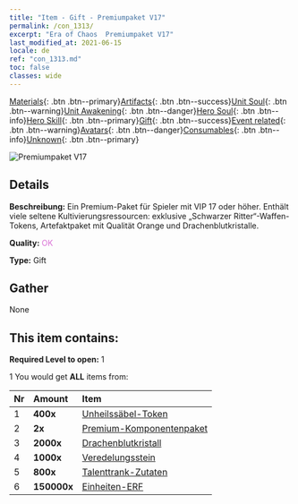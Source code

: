 ```yaml
---
title: "Item - Gift - Premiumpaket V17"
permalink: /con_1313/
excerpt: "Era of Chaos  Premiumpaket V17"
last_modified_at: 2021-06-15
locale: de
ref: "con_1313.md"
toc: false
classes: wide
---
```

 [Materials](/ItemsDE/){: .btn .btn--primary}[Artifacts](/ItemsDE/Artifacts/){: .btn .btn--success}[Unit Soul](/ItemsDE/UnitSoul/){: .btn .btn--warning}[Unit Awakening](/ItemsDE/UnitAwakening/){: .btn .btn--danger}[Hero Soul](/ItemsDE/HeroSoul/){: .btn .btn--info}[Hero Skill](/ItemsDE/HeroSkill/){: .btn .btn--primary}[Gift](/ItemsDE/Gift/){: .btn .btn--success}[Event related](/ItemsDE/Events/){: .btn .btn--warning}[Avatars](/ItemsDE/Avatars/){: .btn .btn--danger}[Consumables](/ItemsDE/Consumables/){: .btn .btn--info}[Unknown](/ItemsDE/Unknown/){: .btn .btn--primary}

 ![Premiumpaket V17](/images/t/i_905001.png)

## Details
 **Beschreibung:** Ein Premium-Paket für Spieler mit VIP 17 oder höher. Enthält viele seltene Kultivierungsressourcen: exklusive „Schwarzer Ritter“-Waffen-Tokens, Artefaktpaket mit Qualität Orange und Drachenblutkristalle.

 **Quality:** <span style="color: #DA70D6">OK</span>

 **Type:** Gift

## Gather

  None

## This item contains:

 **Required Level to open:** 1

 1 You would get **ALL** items  from:

  | Nr | Amount |     Item    |
  |:---|:-------|:------------|
  | 1 |  **400x** | [Unheilssäbel-Token](/ItemsDE/con_979/) |  | 
  | 2 |  **2x** | [Premium-Komponentenpaket](/ItemsDE/con_1363/) |  | 
  | 3 |  **2000x** | [Drachenblutkristall](/ItemsDE/con_879/) |  | 
  | 4 |  **1000x** | [Veredelungsstein](/ItemsDE/con_814/) |  | 
  | 5 |  **800x** | [Talenttrank-Zutaten](/ItemsDE/con_1120/) |  | 
  | 6 |  **150000x** | [Einheiten-ERF](/ItemsDE/con_902/) |  | 
